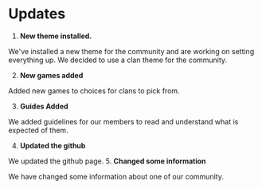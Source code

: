 # Updates

1.  **New theme installed.**

  We've installed a new theme for the community and are working on setting everything up. We decided to use a clan theme for the community.

2.  **New games added**

  Added new games to choices for clans to pick from.

3.  **Guides Added**

  We added guidelines for our members to read and understand what is expected of them.

4.  **Updated the github**

  We updated the github page.
5. **Changed some information**

   We have changed some information about one of our community.
